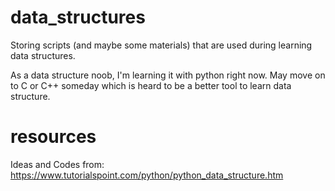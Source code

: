 # data_structures
Storing scripts (and maybe some materials) that are used during learning data structures.

As a data structure noob, I'm learning it with python right now. 
May move on to C or C++ someday which is heard to be a better tool to learn data structure.

# resources
Ideas and Codes from: https://www.tutorialspoint.com/python/python_data_structure.htm
